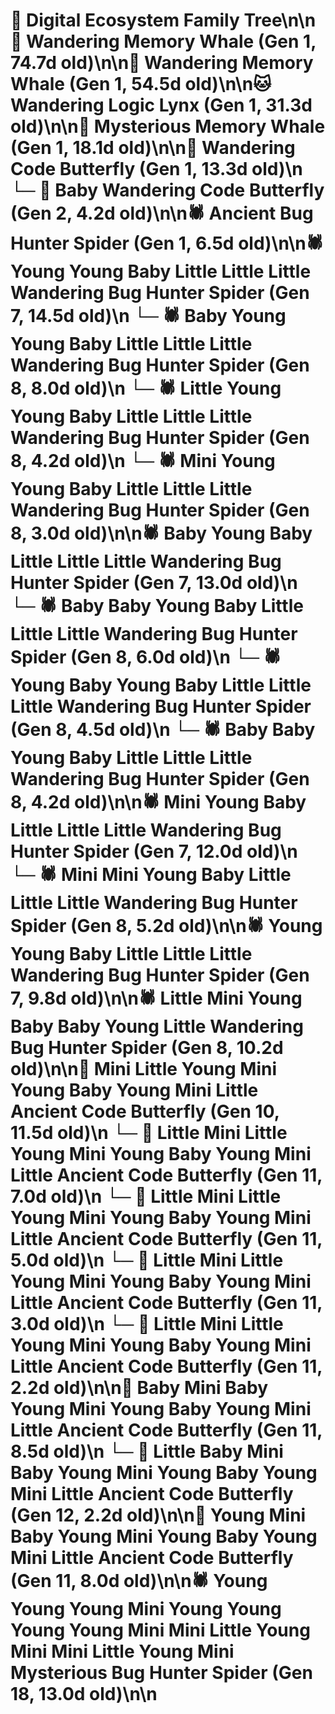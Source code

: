 # 🌳 Digital Ecosystem Family Tree\n\n🐋 Wandering Memory Whale (Gen 1, 74.7d old)\n\n🐋 Wandering Memory Whale (Gen 1, 54.5d old)\n\n🐱 Wandering Logic Lynx (Gen 1, 31.3d old)\n\n🐋 Mysterious Memory Whale (Gen 1, 18.1d old)\n\n🦋 Wandering Code Butterfly (Gen 1, 13.3d old)\n  └─ 🦋 Baby Wandering Code Butterfly (Gen 2, 4.2d old)\n\n🕷️ Ancient Bug Hunter Spider (Gen 1, 6.5d old)\n\n🕷️ Young Young Baby Little Little Little Wandering Bug Hunter Spider (Gen 7, 14.5d old)\n  └─ 🕷️ Baby Young Young Baby Little Little Little Wandering Bug Hunter Spider (Gen 8, 8.0d old)\n  └─ 🕷️ Little Young Young Baby Little Little Little Wandering Bug Hunter Spider (Gen 8, 4.2d old)\n  └─ 🕷️ Mini Young Young Baby Little Little Little Wandering Bug Hunter Spider (Gen 8, 3.0d old)\n\n🕷️ Baby Young Baby Little Little Little Wandering Bug Hunter Spider (Gen 7, 13.0d old)\n  └─ 🕷️ Baby Baby Young Baby Little Little Little Wandering Bug Hunter Spider (Gen 8, 6.0d old)\n  └─ 🕷️ Young Baby Young Baby Little Little Little Wandering Bug Hunter Spider (Gen 8, 4.5d old)\n  └─ 🕷️ Baby Baby Young Baby Little Little Little Wandering Bug Hunter Spider (Gen 8, 4.2d old)\n\n🕷️ Mini Young Baby Little Little Little Wandering Bug Hunter Spider (Gen 7, 12.0d old)\n  └─ 🕷️ Mini Mini Young Baby Little Little Little Wandering Bug Hunter Spider (Gen 8, 5.2d old)\n\n🕷️ Young Young Baby Little Little Little Wandering Bug Hunter Spider (Gen 7, 9.8d old)\n\n🕷️ Little Mini Young Baby Baby Young Little Wandering Bug Hunter Spider (Gen 8, 10.2d old)\n\n🦋 Mini Little Young Mini Young Baby Young Mini Little Ancient Code Butterfly (Gen 10, 11.5d old)\n  └─ 🦋 Little Mini Little Young Mini Young Baby Young Mini Little Ancient Code Butterfly (Gen 11, 7.0d old)\n  └─ 🦋 Little Mini Little Young Mini Young Baby Young Mini Little Ancient Code Butterfly (Gen 11, 5.0d old)\n  └─ 🦋 Little Mini Little Young Mini Young Baby Young Mini Little Ancient Code Butterfly (Gen 11, 3.0d old)\n  └─ 🦋 Little Mini Little Young Mini Young Baby Young Mini Little Ancient Code Butterfly (Gen 11, 2.2d old)\n\n🦋 Baby Mini Baby Young Mini Young Baby Young Mini Little Ancient Code Butterfly (Gen 11, 8.5d old)\n  └─ 🦋 Little Baby Mini Baby Young Mini Young Baby Young Mini Little Ancient Code Butterfly (Gen 12, 2.2d old)\n\n🦋 Young Mini Baby Young Mini Young Baby Young Mini Little Ancient Code Butterfly (Gen 11, 8.0d old)\n\n🕷️ Young Young Young Mini Young Young Young Young Mini Mini Little Young Mini Mini Little Young Mini Mysterious Bug Hunter Spider (Gen 18, 13.0d old)\n\n